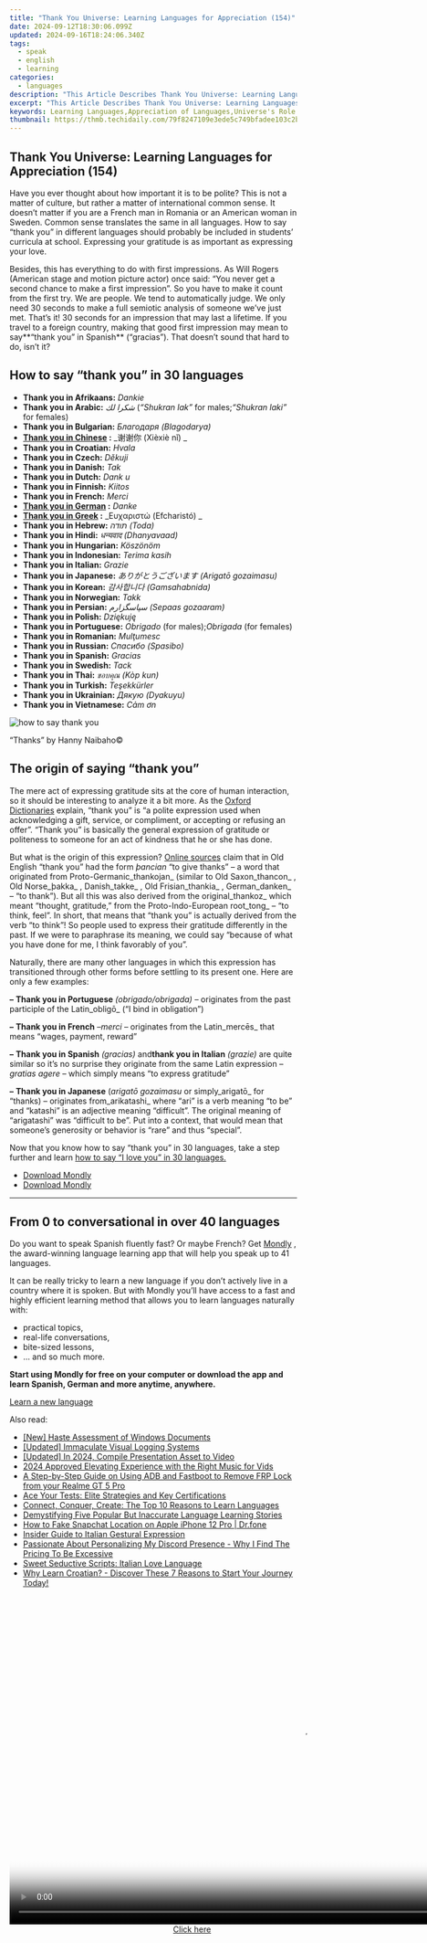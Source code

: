 ```yaml
---
title: "Thank You Universe: Learning Languages for Appreciation (154)"
date: 2024-09-12T18:30:06.099Z
updated: 2024-09-16T18:24:06.340Z
tags:
  - speak
  - english
  - learning
categories:
  - languages
description: "This Article Describes Thank You Universe: Learning Languages for Appreciation (154)"
excerpt: "This Article Describes Thank You Universe: Learning Languages for Appreciation (154)"
keywords: Learning Languages,Appreciation of Languages,Universe's Role in Language Learning,Language Education Resources,Multilingual Development,Cultural Insights Through Language Learning,Language Appreciation Guide
thumbnail: https://thmb.techidaily.com/79f8247109e3ede5c749bfadee103c2b769f1b6d964f687393a932568d85d036.jpg
---
```


## Thank You Universe: Learning Languages for Appreciation (154)

 Have you ever thought about how important it is to be polite? This is not a matter of culture, but rather a matter of international common sense. It doesn’t matter if you are a French man in Romania or an American woman in Sweden. Common sense translates the same in all languages. How to say “thank you” in different languages should probably be included in students’ curricula at school. Expressing your gratitude is as important as expressing your love.

 Besides, this has everything to do with first impressions. As Will Rogers (American stage and motion picture actor) once said: “You never get a second chance to make a first impression”. So you have to make it count from the first try. We are people. We tend to automatically judge. We only need 30 seconds to make a full semiotic analysis of someone we’ve just met. That’s it! 30 seconds for an impression that may last a lifetime. If you travel to a foreign country, making that good first impression may mean to say**“thank you” in Spanish** (“gracias”). That doesn’t sound that hard to do, isn’t it?

## How to say “thank you” in 30 languages

* **Thank you in Afrikaans:** _Dankie_
* **Thank you in Arabic:** _شكرا لك_ (_“Shukran lak”_ for males;_“Shukran laki”_ for females)
* **Thank you in Bulgarian:** _Благодаря (Blagodarya)_
* **[Thank you in Chinese](https://shop.mondly.com/affiliate.php?ACCOUNT=ATISTUDI&AFFILIATE=108875&PATH=https://www.mondly.com?AFFILIATE=108875) :** _谢谢你 (Xièxiè nǐ) _
* **Thank you in Croatian:** _Hvala_
* **Thank you in Czech:** _Děkuji_
* **Thank you in Danish:** _Tak_
* **Thank you in Dutch:** _Dank u_
* **Thank you in Finnish:** _Kiitos_
* **Thank you in French:** _Merci_
* **[Thank you in German](https://shop.mondly.com/affiliate.php?ACCOUNT=ATISTUDI&AFFILIATE=108875&PATH=https://www.mondly.com?AFFILIATE=108875) :** _Danke_
* **[Thank you in Greek](https://shop.mondly.com/affiliate.php?ACCOUNT=ATISTUDI&AFFILIATE=108875&PATH=https://www.mondly.com?AFFILIATE=108875) :** _Ευχαριστώ (Efcharistó) _
* **Thank you in Hebrew:** _תודה (Toda)_
* **Thank you in Hindi:** _धन्यवाद (Dhanyavaad)_
* **Thank you in Hungarian:** _Köszönöm_
* **Thank you in Indonesian:** _Terima kasih_
* **Thank you in Italian:** _Grazie_
* **Thank you in Japanese:** _ありがとうございます (Arigatō gozaimasu)_
* **Thank you in Korean:** _감사합니다 (Gamsahabnida)_
* **Thank you in Norwegian:** _Takk_
* **Thank you in Persian:** _سپاسگزارم (Sepaas gozaaram)_
* **Thank you in Polish:** _Dziękuję_
* **Thank you in Portuguese:** _Obrigado_ (for males);_Obrigada_ (for females)
* **Thank you in Romanian:** _Mulţumesc_
* **Thank you in Russian:** _Спасибо (Spasibo)_
* **Thank you in Spanish:** _Gracias_
* **Thank you in Swedish:** _Tack_
* **Thank you in Thai:** _ขอบคุณ (Kòp kun)_
* **Thank you in Turkish:** _Teşekkürler_
* **Thank you in Ukrainian:** _Дякую (Dyakuyu)_
* **Thank you in Vietnamese:** _Cảm ơn_

![how to say thank you](https://edge.mondly.com/blog/wp-content/uploads/2018/11/how-to-say-thank-you.jpg "How To Say Thank You In 30 Different Languages 2")

 “Thanks” by Hanny Naibaho©

## The origin of saying “thank you”

 The mere act of expressing gratitude sits at the core of human interaction, so it should be interesting to analyze it a bit more. As the [Oxford Dictionaries](https://en.oxforddictionaries.com/definition/thank%5Fyou) explain, “thank you” is “a polite expression used when acknowledging a gift, service, or compliment, or accepting or refusing an offer”. “Thank you” is basically the general expression of gratitude or politeness to someone for an act of kindness that he or she has done.

 But what is the origin of this expression? [Online sources](https://www.dictionary.com/browse/thank--you)  claim that in Old English “thank you” had the form _þancian_ “to give thanks” – a word that originated from Proto-Germanic_thankojan_ (similar to Old Saxon_thancon_ , Old Norse_þakka_ , Danish_takke_ , Old Frisian_thankia_ , German_danken_ – “to thank”). But all this was also derived from the original_thankoz_ which meant “thought, gratitude,” from the Proto-Indo-European root_tong_ – “to think, feel”. In short, that means that “thank you” is actually derived from the verb “to think”! So people used to express their gratitude differently in the past. If we were to paraphrase its meaning, we could say “because of what you have done for me, I think favorably of you”.

 Naturally, there are many other languages in which this expression has transitioned through other forms before settling to its present one. Here are only a few examples:

**–** **Thank you in Portuguese** _(obrigado/obrigada)_ – originates from the past participle of the Latin_obligō_ (“I bind in obligation”)

**–** **Thank you in French** –_merci_ – originates from the Latin_mercēs_ that means “wages, payment, reward”

**–** **Thank you in Spanish** _(gracias)_ and**thank you in Italian** _(grazie)_ are quite similar so it’s no surprise they originate from the same Latin expression –_gratias agere_ – which simply means “to express gratitude”

**–** **Thank you in Japanese** (_arigatō gozaimasu_ or simply_arigatō_ for “thanks) – originates from_arikatashi_ where “ari” is a verb meaning “to be” and “katashi” is an adjective meaning “difficult”. The original meaning of “arigatashi” was “difficult to be”. Put into a context, that would mean that someone’s generosity or behavior is “rare” and thus “special”.

 Now that you know how to say “thank you” in 30 languages, take a step further and learn [how to say “I love you” in 30 languages.](https://shop.mondly.com/affiliate.php?ACCOUNT=ATISTUDI&AFFILIATE=108875&PATH=https://www.mondly.com?AFFILIATE=108875)

* [Download Mondly](https://www.facebook.com/sharer/sharer.php?u=https%3A%2F%2Fwww.mondly.com%2Fblog%2Fhow-to-say-thank-you-in-30-different-languages%2F&t=How+to+Say+Thank+You+in+30+Different+Languages "Share on Facebook")
* [Download Mondly](https://shop.mondly.com/affiliate.php?ACCOUNT=ATISTUDI&AFFILIATE=108875&PATH=https://www.mondly.com?AFFILIATE=108875)

---

## From 0 to conversational in over 40 languages

 Do you want to speak Spanish fluently fast? Or maybe French? Get [Mondly](https://app.adjust.io/5ixfg4k?campaign=blog-post-id-6274&fallback=https%3A%2F%2Fapp.mondly.com?avangate%5Fsrc=blog-post-id-6274&redirect%5Fandroid=https%3A%2F%2Fplay.google.com%2Fstore%2Fapps%2Fdetails%3Fid%3Dcom.atistudios.mondly.languages&redirect%5Fios=https%3A%2F%2Fitunes.apple.com%2Fapp%2Fid987873536&redirect%5Fmacos=https%3A%2F%2Fapp.mondly.com?avangate%5Fsrc=blog-post-id-6274) , the award-winning language learning app that will help you speak up to 41 languages.

 It can be really tricky to learn a new language if you don’t actively live in a country where it is spoken. But with Mondly you’ll have access to a fast and highly efficient learning method that allows you to learn languages naturally with:

* practical topics,
* real-life conversations,
* bite-sized lessons,
* … and so much more.

 **Start using Mondly for free on your computer or download the app and learn Spanish, German and more anytime, anywhere.**

[Learn a new language](https://adjt.mondly.com/5ixfg4k?campaign=blog-post-id-2413&fallback=https%3A%2F%2Fapp.mondly.com%3Futm%5Fmedium%3Dblog%5Fblog-post-id-2413%26utm%5Fsource%3Dblog-post-id-2413&redirect%5Fmacos=https%3A%2F%2Fapp.mondly.com%3Futm%5Fmedium%3Dblog%5Fblog-post-id-2413%26utm%5Fsource%3Dblog-post-id-2413&redirect%5Fandroid=https%3A%2F%2Fplay.google.com%2Fstore%2Fapps%2Fdetails%3Fid%3Dcom.atistudios.mondly.languages%3Futm%5Fmedium%3Dblog%5Fblog-post-id-2413%26utm%5Fsource%3Dblog-post-id-2413&redirect%5Fios=https%3A%2F%2Fapps.apple.com%2Fapp%2Fapple-store%2Fid987873536%3Fpt%3D78954800%26ct%3Dblog-post-id-2413%26mt%3D8 "Learn a new language")

<ins class="adsbygoogle"
     style="display:block"
     data-ad-format="autorelaxed"
     data-ad-client="ca-pub-7571918770474297"
     data-ad-slot="1223367746"></ins>

<ins class="adsbygoogle"
     style="display:block"
     data-ad-client="ca-pub-7571918770474297"
     data-ad-slot="8358498916"
     data-ad-format="auto"
     data-full-width-responsive="true"></ins>

<span class="atpl-alsoreadstyle">Also read:</span>
<div><ul>
<li><a href="https://vp-tips.techidaily.com/new-haste-assessment-of-windows-documents/"><u>[New] Haste Assessment of Windows Documents</u></a></li>
<li><a href="https://screen-capture.techidaily.com/updated-immaculate-visual-logging-systems/"><u>[Updated] Immaculate Visual Logging Systems</u></a></li>
<li><a href="https://screen-recording.techidaily.com/updated-in-2024-compile-presentation-asset-to-video/"><u>[Updated] In 2024, Compile Presentation Asset to Video</u></a></li>
<li><a href="https://fox-info.techidaily.com/2024-approved-elevating-experience-with-the-right-music-for-vids/"><u>2024 Approved Elevating Experience with the Right Music for Vids</u></a></li>
<li><a href="https://android-frp.techidaily.com/a-step-by-step-guide-on-using-adb-and-fastboot-to-remove-frp-lock-from-your-realme-gt-5-pro-by-drfone-android/"><u>A Step-by-Step Guide on Using ADB and Fastboot to Remove FRP Lock from your Realme GT 5 Pro</u></a></li>
<li><a href="https://mondly-stories.techidaily.com/ace-your-tests-elite-strategies-and-key-certifications/"><u>Ace Your Tests: Elite Strategies and Key Certifications</u></a></li>
<li><a href="https://mondly-stories.techidaily.com/connect-conquer-create-the-top-10-reasons-to-learn-languages/"><u>Connect, Conquer, Create: The Top 10 Reasons to Learn Languages</u></a></li>
<li><a href="https://mondly-stories.techidaily.com/demystifying-five-popular-but-inaccurate-language-learning-stories/"><u>Demystifying Five Popular But Inaccurate Language Learning Stories</u></a></li>
<li><a href="https://location-social.techidaily.com/how-to-fake-snapchat-location-on-apple-iphone-12-pro-drfone-by-drfone-virtual-ios/"><u>How to Fake Snapchat Location on Apple iPhone 12 Pro | Dr.fone</u></a></li>
<li><a href="https://mondly-stories.techidaily.com/insider-guide-to-italian-gestural-expression/"><u>Insider Guide to Italian Gestural Expression</u></a></li>
<li><a href="https://some-skills.techidaily.com/passionate-about-personalizing-my-discord-presence-why-i-find-the-pricing-to-be-excessive/"><u>Passionate About Personalizing My Discord Presence - Why I Find The Pricing To Be Excessive</u></a></li>
<li><a href="https://mondly-stories.techidaily.com/sweet-seductive-scripts-italian-love-language/"><u>Sweet Seductive Scripts: Italian Love Language</u></a></li>
<li><a href="https://mondly-stories.techidaily.com/1719578481846-why-learn-croatian-discover-these-7-reasons-to-start-your-journey-today/"><u>Why Learn Croatian? - Discover These 7 Reasons to Start Your Journey Today!</u></a></li>
</ul></div>

<!-- affiliate ads begin -->
<span id="1155462">
					<video width="1024" height="576" style="cursor:pointer"
           poster="//a.impactradius-go.com/display-clicktoplayimage/1155462.png"
           onclick="if(!this.playClicked){this.play();this.setAttribute('controls',true);this.playClicked=true;}">
	   <source src="//a.impactradius-go.com/display-ad/14559-1155462">
	   <img src="//a.impactradius-go.com/display-clicktoplayimage/1155462.png" style="border: none; height: 100%; width: 100%; object-fit: contain">
	</video>
	<div style="width:640px;text-align:center"><a href="javascript:window.open(decodeURIComponent('https%3A%2F%2Fpropmoneyinc.pxf.io%2Fc%2F5597632%2F1155462%2F14559'), '_blank');void(0);">Click here</a></div>
</span>
<img height="0" width="0" src="https://imp.pxf.io/i/5597632/1155462/14559" style="position:absolute;visibility:hidden;" border="0" />
<!-- affiliate ads end -->

